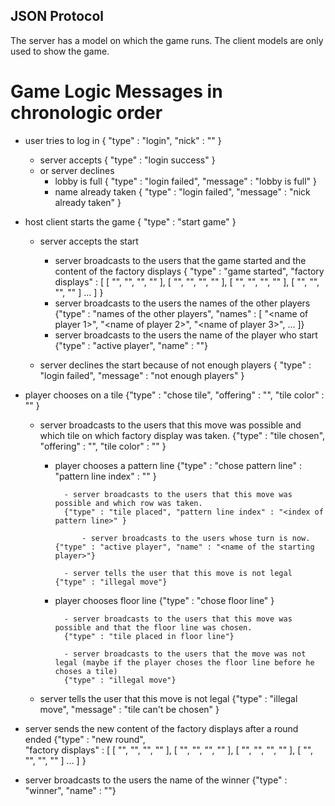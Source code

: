 ## JSON Protocol

The server has a model on which the game runs. The client models are only used to show the game.

# Game Logic Messages in chronologic order

- user tries to log in { "type" : "login", "nick" : "<nick>" }
    - server accepts { "type" : "login success" }
    - or server declines
        - lobby is full { "type" : "login failed", "message" : "lobby is full" }
        - name already taken { "type" : "login failed", "message" : "nick already taken" }

- host client starts the game { "type" : "start game" }
    - server accepts the start
        - server broadcasts to the users that the game started and the content of the factory displays
          { "type" : "game started",
          "factory displays" :
          [
          [
          "<tile color>",
          "<tile color>",
          "<tile color>",
          "<tile color>"
          ],
          [
          "<tile color>",
          "<tile color>",
          "<tile color>",
          "<tile color>"
          ],
          [
          "<tile color>",
          "<tile color>",
          "<tile color>",
          "<tile color>"
          ],
          [
          "<tile color>",
          "<tile color>",
          "<tile color>",
          "<tile color>"
          ]
          ...
          ]
          }
        - server broadcasts to the users the names of the other players
          {"type" : "names of the other players", "names" : [
          "<name of player 1>",
          "<name of player 2>",
          "<name of player 3>",
          ...
          ]}
        - server broadcasts to the users the name of the player who start
          {"type" : "active player", "name" : "<name of the starting player>"}

    - server declines the start because of not enough players { "type" : "login failed", "message" : "not enough players" }

- player chooses on a tile {"type" : "chose tile", "offering" : "<name of the offering>", "tile color" : "<tile color>" }

    - server broadcasts to the users that this move was possible and which tile on which factory display was taken.
      {"type" : "tile chosen", "offering" : "<name of the offering>", "tile color" : "<tile color>" }

        - player chooses a pattern line
          {"type" : "chose pattern line" : "pattern line index" : "<index of pattern line>" }

                - server broadcasts to the users that this move was possible and which row was taken.
                {"type" : "tile placed", "pattern line index" : "<index of pattern line>" }

                    - server broadcasts to the users whose turn is now. {"type" : "active player", "name" : "<name of the starting player>"}

                - server tells the user that this move is not legal {"type" : "illegal move"}

        - player chooses floor line {"type" : "chose floor line" }

                - server broadcasts to the users that this move was possible and that the floor line was chosen.
                {"type" : "tile placed in floor line"}

                - server broadcasts to the users that the move was not legal (maybe if the player choses the floor line before he choses a tile)
                {"type" : "illegal move"}

    - server tells the user that this move is not legal
      {"type" : "illegal move", "message" : "tile can't be chosen" }

- server sends the new content of the factory displays after a round ended
  {"type" : "new round",       
  "factory displays" :
  [
  [
  "<tile color>",
  "<tile color>",
  "<tile color>",
  "<tile color>"
  ],
  [
  "<tile color>",
  "<tile color>",
  "<tile color>",
  "<tile color>"
  ],
  [
  "<tile color>",
  "<tile color>",
  "<tile color>",
  "<tile color>"
  ],
  [
  "<tile color>",
  "<tile color>",
  "<tile color>",
  "<tile color>"
  ]
  ...
  ]
  }


- server broadcasts to the users the name of the winner
  {"type" : "winner", "name" : "<winner name>"}
